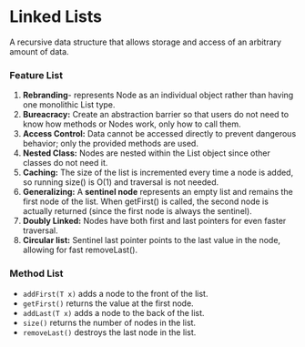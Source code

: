 # Linked Lists

A recursive data structure that allows storage and access of an arbitrary amount of data.

### Feature List
1. **Rebranding**- represents Node as an individual object rather than having one monolithic List type.
2. **Bureacracy:** Create an abstraction barrier so that users do not need to know how methods or Nodes work, only how to call them.
3. **Access Control:** Data cannot be accessed directly to prevent dangerous behavior; only the provided methods are used.
4. **Nested Class:** Nodes are nested within the List object since other classes do not need it.
5. **Caching:** The size of the list is incremented every time a node is added, so running size() is O(1) and traversal is not needed.
6. **Generalizing:** A **sentinel node** represents an empty list and remains the first node of the list. When getFirst() is called, the second node is actually returned (since the first node is always the sentinel).
7. **Doubly Linked:** Nodes have both first and last pointers for even faster traversal.
8. **Circular list:** Sentinel last pointer points to the last value in the node, allowing for fast removeLast().

### Method List
 - `addFirst(T x)` adds a node to the front of the list.
 - `getFirst()` returns the value at the first node.
 - `addLast(T x)` adds a node to the back of the list.
 - `size()` returns the number of nodes in the list.
 - `removeLast()` destroys the last node in the list.